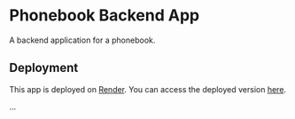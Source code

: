 # Phonebook Backend App

A backend application for a phonebook.

## Deployment

This app is deployed on [Render](https://render.com/). You can access the deployed version [here](https://phonebook-backend-app-lspu.onrender.com).

...
